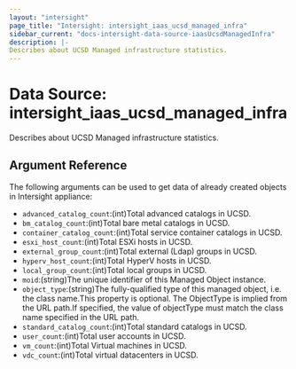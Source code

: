 ```yaml
---
layout: "intersight"
page_title: "Intersight: intersight_iaas_ucsd_managed_infra"
sidebar_current: "docs-intersight-data-source-iaasUcsdManagedInfra"
description: |-
Describes about UCSD Managed infrastructure statistics.
---
```


# Data Source: intersight_iaas_ucsd_managed_infra
Describes about UCSD Managed infrastructure statistics.
## Argument Reference
The following arguments can be used to get data of already created objects in Intersight appliance:
* `advanced_catalog_count`:(int)Total advanced catalogs in UCSD.
* `bm_catalog_count`:(int)Total bare metal catalogs in UCSD.
* `container_catalog_count`:(int)Total service container catalogs in UCSD.
* `esxi_host_count`:(int)Total ESXi hosts in UCSD.
* `external_group_count`:(int)Total external (Ldap) groups in UCSD.
* `hyperv_host_count`:(int)Total HyperV hosts in UCSD.
* `local_group_count`:(int)Total local groups in UCSD.
* `moid`:(string)The unique identifier of this Managed Object instance.
* `object_type`:(string)The fully-qualified type of this managed object, i.e. the class name.This property is optional. The ObjectType is implied from the URL path.If specified, the value of objectType must match the class name specified in the URL path.
* `standard_catalog_count`:(int)Total standard catalogs in UCSD.
* `user_count`:(int)Total user accounts in UCSD.
* `vm_count`:(int)Total Virtual machines in UCSD.
* `vdc_count`:(int)Total virtual datacenters in UCSD.
